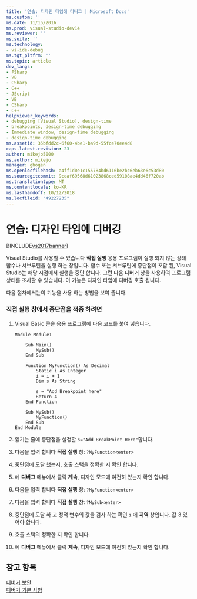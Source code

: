 ```yaml
---
title: '연습: 디자인 타임에 디버그 | Microsoft Docs'
ms.custom: ''
ms.date: 11/15/2016
ms.prod: visual-studio-dev14
ms.reviewer: ''
ms.suite: ''
ms.technology:
- vs-ide-debug
ms.tgt_pltfrm: ''
ms.topic: article
dev_langs:
- FSharp
- VB
- CSharp
- C++
- JScript
- VB
- CSharp
- C++
helpviewer_keywords:
- debugging [Visual Studio], design-time
- breakpoints, design-time debugging
- Immediate window, design-time debugging
- design-time debugging
ms.assetid: 35bfdd2c-6f60-4be1-ba9d-55fce70ee4d8
caps.latest.revision: 23
author: mikejo5000
ms.author: mikejo
manager: ghogen
ms.openlocfilehash: a4ff1d0e1c155784bd6116be2bc6eb63e6c53d80
ms.sourcegitcommit: 9ceaf69568d61023868ced59108ae4dd46f720ab
ms.translationtype: MT
ms.contentlocale: ko-KR
ms.lasthandoff: 10/12/2018
ms.locfileid: "49227235"
---
```

# <a name="walkthrough-debugging-at-design-time"></a>연습: 디자인 타임에 디버깅
[!INCLUDE[vs2017banner](../includes/vs2017banner.md)]

Visual Studio를 사용할 수 있습니다 **직접 실행** 응용 프로그램이 실행 되지 않는 상태 함수나 서브루틴을 실행 하는 창입니다. 함수 또는 서브루틴에 중단점이 포함 된, Visual Studio는 해당 시점에서 실행을 중단 합니다. 그런 다음 디버거 창을 사용하여 프로그램 상태를 조사할 수 있습니다. 이 기능은 디자인 타임에 디버깅 호출 됩니다.  
  
 다음 절차에서는이 기능을 사용 하는 방법을 보여 줍니다.  
  
### <a name="to-hit-breakpoints-from-the-immediate-window"></a>직접 실행 창에서 중단점을 적중 하려면  
  
1.  Visual Basic 콘솔 응용 프로그램에 다음 코드를 붙여 넣습니다.  
  
    ```  
    Module Module1  
  
        Sub Main()  
            MySub()  
        End Sub  
  
        Function MyFunction() As Decimal  
            Static i As Integer  
            i = i + 1  
            Dim s As String  
  
            s = "Add Breakpoint here"  
            Return 4  
        End Function  
  
        Sub MySub()  
            MyFunction()  
        End Sub  
    End Module  
    ```  
  
2.  읽기는 줄에 중단점을 설정할 `s="Add BreakPoint Here"`합니다.  
  
3.  다음을 입력 합니다 **직접 실행** 창: `?MyFunction<enter>`  
  
4.  중단점에 도달 했는지, 호출 스택을 정확한 지 확인 합니다.  
  
5.  에 **디버그** 메뉴에서 클릭 **계속**, 디자인 모드에 여전히 있는지 확인 합니다.  
  
6.  다음을 입력 합니다 **직접 실행** 창: `?MyFunction<enter>`  
  
7.  다음을 입력 합니다 **직접 실행** 창: `?MySub<enter>`  
  
8.  중단점에 도달 하 고 정적 변수의 값을 검사 하는 확인 `i` 에 **지역** 창입니다. 값 3 있어야 합니다.  
  
9. 호출 스택의 정확한 지 확인 합니다.  
  
10. 에 **디버그** 메뉴에서 클릭 **계속**, 디자인 모드에 여전히 있는지 확인 합니다.  
  
## <a name="see-also"></a>참고 항목  
 [디버거 보안](../debugger/debugger-security.md)   
 [디버거 기본 사항](../debugger/debugger-basics.md)



